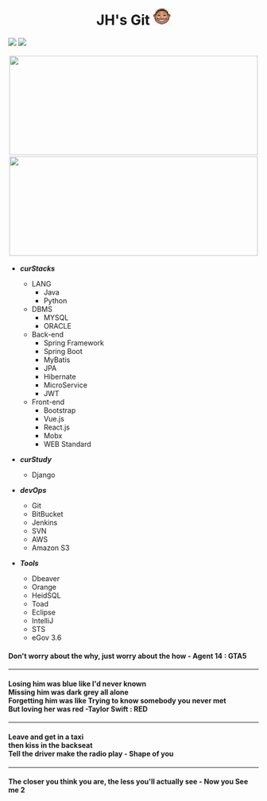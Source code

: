 


<div align="center">
  <h1>
    <span>JH's Git </span>
    <img src="https://raw.githubusercontent.com/saintgray/saintgray/main/peep.png" width=35 height=35">
  </h1>
</div>
 <a href=https://mail.google.com/mail/u/0/?ogbl#inbox/ target="_blank"><img src="https://img.shields.io/badge/Gmail-EA4335? style=plastic&logo=Gmail&logoColor=white"/></a>  
 <a href=https://www.instagram.com/jonghyun2023/ target="_blank"><img src="https://img.shields.io/badge/Instagram-E4405F? style=plastic&logo=Instagram&logoColor=white"/></a>
 <br><br>

<div align="center">
  <img src="http://mazassumnida.wtf/api/v2/generate_badge?boj=saintgray" width=500px height= 200px>
  <img src="https://github-readme-stats.vercel.app/api?username=saintgray" width=500px height= 200px>
</div>
                                                                          
- ***curStacks***
  - LANG
    - Java
    - Python
  - DBMS
    - MYSQL 
    - ORACLE
  - Back-end
    - Spring Framework 
    - Spring Boot
    - MyBatis
    - JPA
    - Hibernate
    - MicroService
    - JWT
  - Front-end 
    - Bootstrap
    - Vue.js
    - React.js
    - Mobx
    - WEB Standard

- ***curStudy***
  - Django

- ***devOps***
  - Git
  - BitBucket
  - Jenkins
  - SVN
  - AWS
  - Amazon S3

- ***Tools***
  - Dbeaver
  - Orange
  - HeidSQL
  - Toad
  - Eclipse
  - IntelliJ
  - STS
  - eGov 3.6
</div>
<div>
  <h4>Don't worry about the why, just worry about the how - Agent 14 : GTA5</h4>
  <hr>
  <h4>
  Losing him was blue like I'd never known<br>
  Missing him was dark grey all alone<br>
  Forgetting him was like Trying to know somebody you never met<br>
  But loving her was red -Taylor Swift : RED<br>
  </h4>
  <hr>
  <h4>
  Leave and get in a taxi<br>
  then kiss in the backseat<br>  
  Tell the driver make the radio play - Shape of you<br>   
  </h4>
  <hr>
  <h4>
  The closer you think you are, the less you'll actually see - Now you See me 2
  </h4>

                   





